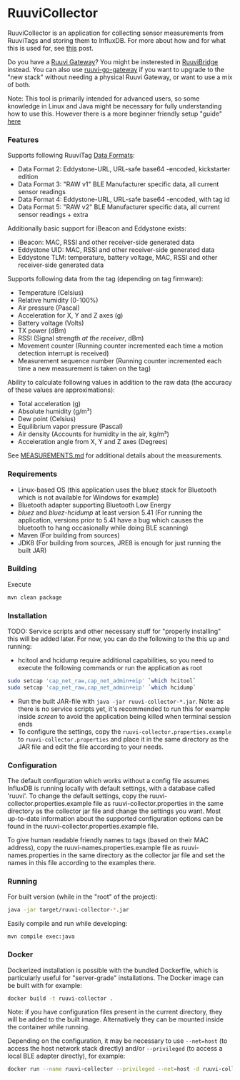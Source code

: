 # RuuviCollector

RuuviCollector is an application for collecting sensor measurements from RuuviTags and storing them to InfluxDB. For more about how and for what this is used for, see [this](https://f.ruuvi.com/t/collecting-ruuvitag-measurements-and-displaying-them-with-grafana/267) post.

Do you have a [Ruuvi Gateway](https://ruuvi.com/gateway/)? You might be insterested in [RuuviBridge](https://github.com/Scrin/RuuviBridge) instead. You can also use [ruuvi-go-gateway](https://github.com/Scrin/ruuvi-go-gateway) if you want to upgrade to the "new stack" without needing a physical Ruuvi Gateway, or want to use a mix of both.

Note: This tool is primarily intended for advanced users, so some knowledge in Linux and Java might be necessary for fully understanding how to use this. However there is a more beginner friendly setup "guide" [here](https://ruuvi.com/setting-up-raspberry-pi-as-a-ruuvi-gateway/)

### Features

Supports following RuuviTag [Data Formats](https://github.com/ruuvi/ruuvi-sensor-protocols):

 - Data Format 2: Eddystone-URL, URL-safe base64 -encoded, kickstarter edition
 - Data Format 3: "RAW v1" BLE Manufacturer specific data, all current sensor readings
 - Data Format 4: Eddystone-URL, URL-safe base64 -encoded, with tag id
 - Data Format 5: "RAW v2" BLE Manufacturer specific data, all current sensor readings + extra

Additionally basic support for iBeacon and Eddystone exists:

 - iBeacon: MAC, RSSI and other receiver-side generated data
 - Eddystone UID: MAC, RSSI and other receiver-side generated data
 - Eddystone TLM: temperature, battery voltage, MAC, RSSI and other receiver-side generated data

Supports following data from the tag (depending on tag firmware):

 - Temperature (Celsius)
 - Relative humidity (0-100%)
 - Air pressure (Pascal)
 - Acceleration for X, Y and Z axes (g)
 - Battery voltage (Volts)
 - TX power (dBm)
 - RSSI (Signal strength *at the receiver*, dBm)
 - Movement counter (Running counter incremented each time a motion detection interrupt is received)
 - Measurement sequence number (Running counter incremented each time a new measurement is taken on the tag)

Ability to calculate following values in addition to the raw data (the accuracy of these values are approximations):

 - Total acceleration (g)
 - Absolute humidity (g/m³)
 - Dew point (Celsius)
 - Equilibrium vapor pressure (Pascal)
 - Air density (Accounts for humidity in the air, kg/m³)
 - Acceleration angle from X, Y and Z axes (Degrees)

See [MEASUREMENTS.md](./MEASUREMENTS.md) for additional details about the measurements.

### Requirements

* Linux-based OS (this application uses the bluez stack for Bluetooth which is not available for Windows for example)
* Bluetooth adapter supporting Bluetooth Low Energy
* *bluez* and *bluez-hcidump* at least version 5.41 (For running the application, versions prior to 5.41 have a bug which causes the bluetooth to hang occasionally while doing BLE scanning)
* Maven (For building from sources)
* JDK8 (For building from sources, JRE8 is enough for just running the built JAR)

### Building

Execute 

```sh
mvn clean package
```

### Installation

TODO: Service scripts and other necessary stuff for "properly installing" this will be added later.
For now, you can do the following to the this up and running:

- hcitool and hcidump require additional capabilities, so you need to execute the following commands or run the application as root

```sh
sudo setcap 'cap_net_raw,cap_net_admin+eip' `which hcitool`
sudo setcap 'cap_net_raw,cap_net_admin+eip' `which hcidump`
```

- Run the built JAR-file with `java -jar ruuvi-collector-*.jar`. Note: as there is no service scripts yet, it's recommended to run this for example inside *screen* to avoid the application being killed when terminal session ends
- To configure the settings, copy the `ruuvi-collector.properties.example` to `ruuvi-collector.properties` and place it in the same directory as the JAR file and edit the file according to your needs.

### Configuration

The default configuration which works without a config file assumes InfluxDB is running locally with default settings, with a database called 'ruuvi'.
To change the default settings, copy the ruuvi-collector.properties.example file as ruuvi-collector.properties in the same directory as the collector jar file and change the settings you want.
Most up-to-date information about the supported configuration options can be found in the ruuvi-collector.properties.example file.

To give human readable friendly names to tags (based on their MAC address), copy the ruuvi-names.properties.example file as ruuvi-names.properties in the same directory as the collector jar file and set the names in this file according to the examples there.

### Running

For built version (while in the "root" of the project):

```sh
java -jar target/ruuvi-collector-*.jar
```

Easily compile and run while developing:

```
mvn compile exec:java
```

### Docker

Dockerized installation is possible with the bundled Dockerfile, which is particularly useful for "server-grade" installations. The Docker image can be built with for example:

```sh
docker build -t ruuvi-collector .
```

Note: if you have configuration files present in the current directory, they will be added to the built image. Alternatively they can be mounted inside the container while running.

Depending on the configuration, it may be necessary to use `--net=host` (to access the host network stack directly) and/or `--privileged` (to access a local BLE adapter directly), for example:

```sh
docker run --name ruuvi-collector --privileged --net=host -d ruuvi-collector
```

